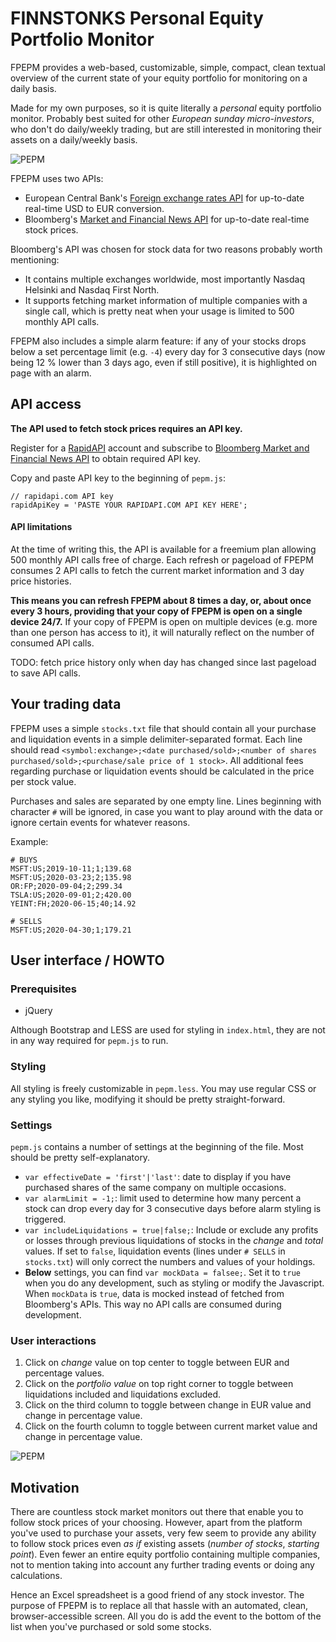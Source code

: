 # FINNSTONKS Personal Equity Portfolio Monitor

FPEPM provides a web-based, customizable, simple, compact, clean textual overview of the current state
of your equity portfolio for monitoring on a daily basis.

Made for my own purposes, so it is quite literally a _personal_ equity portfolio monitor. Probably best suited for other _European sunday micro-investors_, who don't 
do daily/weekly trading, but are still interested in monitoring their assets on a daily/weekly basis. 

![PEPM](https://storage.googleapis.com/olaviinha/github/pepm/pepm1.jpg)

FPEPM uses two APIs:
- European Central Bank's [Foreign exchange rates API](https://exchangeratesapi.io) for up-to-date real-time
USD to EUR conversion.
- Bloomberg's
[Market and Financial News API](https://rapidapi.com/apidojo/api/bloomberg-market-and-financial-news) 
for up-to-date real-time stock prices. 

Bloomberg's API was chosen for stock data for two reasons probably worth mentioning:
- It contains multiple exchanges worldwide, most importantly Nasdaq Helsinki and Nasdaq First North.
- It supports fetching market information of multiple companies with a single call, which is pretty neat when your usage is limited to 500 monthly API calls.

FPEPM also includes a simple alarm feature: if any of your stocks drops below a set percentage limit (e.g. `-4`) every day for 3 consecutive days (now being 12 % lower than 3 days ago, even if still positive), it is highlighted on page with an alarm.

## API access

**The API used to fetch stock prices requires an API key.**

Register for a [RapidAPI](https://rapidapi.com) account
and subscribe to [Bloomberg Market and Financial News API](https://rapidapi.com/apidojo/api/bloomberg-market-and-financial-news) to 
obtain required API key.

Copy and paste API key to the beginning of `pepm.js`:
```
// rapidapi.com API key
rapidApiKey = 'PASTE YOUR RAPIDAPI.COM API KEY HERE';
```

#### API limitations

At the time of writing this, the API is available for a freemium plan allowing 500 monthly API calls free of charge. 
Each refresh or pageload of FPEPM consumes 2 API calls to fetch the current market information and 3 day price histories.

**This means you can refresh FPEPM about 8 times a day, or, about once every 3 hours, providing that your copy of FPEPM is 
open on a single device 24/7.** If your copy of FPEPM is open on multiple devices (e.g. more than one person has access to it), it
will naturally reflect on the number of consumed API calls.

TODO: fetch price history only when day has changed since last pageload to save API calls.

## Your trading data

FPEPM uses a simple `stocks.txt` file that should contain all your purchase and liquidation events in a simple delimiter-separated format.
Each line should read `<symbol:exchange>;<date purchased/sold>;<number of shares purchased/sold>;<purchase/sale price of 1 stock>`.
All additional fees regarding purchase or liquidation events should be calculated in the price per stock value.

Purchases and sales are separated by one empty line. Lines beginning with character `#` will be ignored, in case you want to play around with the data or ignore certain events for whatever reasons.

Example:
```
# BUYS
MSFT:US;2019-10-11;1;139.68
MSFT:US;2020-03-23;2;135.98
OR:FP;2020-09-04;2;299.34
TSLA:US;2020-09-01;2;420.00
YEINT:FH;2020-06-15;40;14.92

# SELLS
MSFT:US;2020-04-30;1;179.21
```

## User interface / HOWTO

### Prerequisites

- jQuery

Although Bootstrap and LESS are used for styling in `index.html`, they are not in any way required for `pepm.js` to run.

### Styling

All styling is freely customizable in `pepm.less`. You may use regular CSS or any styling you like,
modifying it should be pretty straight-forward.

### Settings

`pepm.js` contains a number of settings at the beginning of the file. Most should be pretty self-explanatory.

- `var effectiveDate = 'first'|'last'`: date to display if you have purchased shares of the same company on multiple occasions.
- `var alarmLimit = -1;`: limit used to determine how many percent a stock can drop every day for 3 consecutive days before alarm styling is triggered.
- `var includeLiquidations = true|false;`: Include or exclude any profits or losses through previous liquidations of stocks in the _change_ and _total_ values. If set to `false`, liquidation events (lines under `# SELLS` in `stocks.txt`) will only correct the numbers and values of your holdings.
- **Below** settings, you can find `var mockData = falsee;`. Set it to `true` when you do any development, such as styling or modify the Javascript. 
When `mockData` is `true`, data is mocked instead of fetched from Bloomberg's APIs. This way no API calls are consumed during development.

### User interactions

1. Click on _change_ value on top center to toggle between EUR and percentage values.
2. Click on the _portfolio value_ on top right corner to toggle between liquidations included and liquidations excluded.
3. Click on the third column to toggle between change in EUR value and change in percentage value.
4. Click on the fourth column to toggle between current market value and change in percentage value.

![PEPM](https://storage.googleapis.com/olaviinha/github/pepm/pepm3.gif)

## Motivation
There are countless stock market monitors out there that enable you to follow stock prices of your choosing. However, apart from the
platform you've used to purchase your assets, very few seem to provide any ability to follow stock prices even _as if_ existing assets
(_number of stocks_, _starting point_). Even fewer an entire equity portfolio containing multiple companies, not to mention taking into 
account any further trading events or doing any calculations.

Hence an Excel spreadsheet is a good friend of any stock investor. The purpose of FPEPM is to replace all that hassle with an automated,
clean, browser-accessible screen. All you do is add the event to the bottom of the list when you've purchased or sold some stocks.
